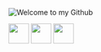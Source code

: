 ![Welcome to my Github](https://user-images.githubusercontent.com/88178841/127621233-55c539e3-912c-41db-8286-dfbe4ef7121b.png)

[<img src="https://dw-iconusers.flaticon.com/48920/48920848/1627657751649.svg?token=exp=1627658740~hmac=e995834beecef5043a411d4d6166483f" width="40" height="40">](https://www.facebook.com/buitranngocly) [<img src="https://image.flaticon.com/icons/png/512/1384/1384063.png" width="40" height="40">](https://www.instagram.com/ngocly_001/) [<img src="https://dw-iconusers.flaticon.com/48920/48920848/1627657616656.svg?token=exp=1627658542~hmac=3153bba69dc43742187b991f91455338" width="40" height="40">](https://www.linkedin.com/in/ngọc-ly-bùi-trần-6642a31ba) 




